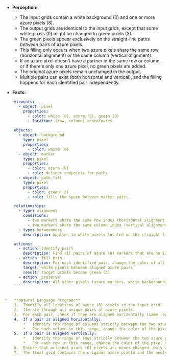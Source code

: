 *   **Perception:**
    *   The input grids contain a white background (0) and one or more azure pixels (8).
    *   The output grids are identical to the input grids, except that some white pixels (0) might be changed to green pixels (3).
    *   The green pixels appear exclusively on the straight-line paths *between* pairs of azure pixels.
    *   This filling only occurs when two azure pixels share the same row (horizontal alignment) or the same column (vertical alignment).
    *   If an azure pixel doesn't have a partner in the same row or column, or if there's only one azure pixel, no green pixels are added.
    *   The original azure pixels remain unchanged in the output.
    *   Multiple pairs can exist (both horizontal and vertical), and the filling happens for each identified pair independently.

*   **Facts:**
    
```yaml
    elements:
      - object: pixel
        properties:
          - color: white (0), azure (8), green (3)
          - location: (row, column) coordinates
    
    objects:
      - object: background
        type: pixel
        properties:
          - color: white (0)
      - object: marker
        type: pixel
        properties:
          - color: azure (8)
          - role: defines endpoints for paths
      - object: path_fill
        type: pixel
        properties:
          - color: green (3)
          - role: fills the space between marker pairs

    relationships:
      - type: alignment
        conditions:
          - two markers share the same row index (horizontal alignment)
          - two markers share the same column index (vertical alignment)
      - type: betweenness
        description: Applies to white pixels located on the straight-line segment connecting an aligned pair of markers.

    actions:
      - action: identify_pairs
        description: Find all pairs of azure (8) markers that are horizontally or vertically aligned.
      - action: fill_path
        description: For each identified pair, change the color of all white (0) pixels located strictly between the pair members on the line segment connecting them to green (3).
        target: white pixels between aligned azure pairs
        result: target pixels become green (3)
      - action: preserve
        description: All other pixels (azure markers, white background pixels not on a fill path) retain their original color.
    ```


*   **Natural Language Program:**
    1.  Identify all locations of azure (8) pixels in the input grid.
    2.  Iterate through all unique pairs of azure pixels.
    3.  For each pair, check if they are aligned horizontally (same row index) or vertically (same column index).
    4.  If a pair is aligned horizontally:
        *   Identify the range of columns strictly between the two azure pixels in that row.
        *   For each column in this range, change the color of the pixel at that row and column from white (0) to green (3).
    5.  If a pair is aligned vertically:
        *   Identify the range of rows strictly between the two azure pixels in that column.
        *   For each row in this range, change the color of the pixel at that row and column from white (0) to green (3).
    6.  Ensure that original azure (8) pixels are never changed. Only white (0) pixels are changed to green (3).
    7.  The final grid contains the original azure pixels and the newly added green pixels on a white background.